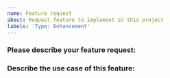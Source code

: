 ```yaml
---
name: Feature request
about: Request feature to implement in this project
labels: 'Type: Enhancement'
---
```


<!--
1. Please make sure to provide a detailed description with all the relevant information that might be required to start working on this feature.
2. In case you are not sure about your request or whether the particular feature is already supported or not, please start a discussion instead.
3. GitHub Discussion: https://github.com/projectdiscovery/retryabledns/discussions/categories/ideas
4. Join our discord server at https://discord.gg/projectdiscovery to discuss the idea on the #retryabledns channel.
-->

### Please describe your feature request:
<!-- A clear and concise description of feature to implement -->

### Describe the use case of this feature:
<!-- A clear and concise description of the feature request's motivation and the use-cases in which it could be useful. -->
